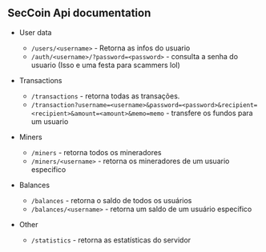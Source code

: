 ## SecCoin Api documentation

- User data
  - `/users/<username>` - Retorna as infos do usuario
  - `/auth/<username>/?password=<password>` - consulta a senha do usuario (Isso e uma festa para scammers lol)

- Transactions
  - `/transactions` - retorna todas as transações.
  - `/transaction?username=<username>&password=<password>&recipient=<recipient>&amount=<amount>&memo=memo` - transfere os fundos para um usuario

- Miners
  - `/miners` - retorna todos os mineradores
  - `/miners/<username>` - retorna os mineradores de um usuario especifico

- Balances
  - `/balances` - retorna o saldo de todos os usuários
  - `/balances/<username>` - retorna um saldo de um usuário específico

- Other
  - `/statistics` - retorna as estatísticas do servidor
##
